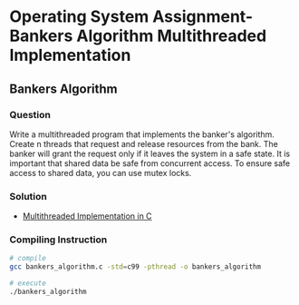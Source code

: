 # Operating System Assignment-Bankers Algorithm Multithreaded Implementation
## Bankers Algorithm

### Question

Write a multithreaded program that implements the banker's algorithm. Create n threads that request and release resources from the bank. The banker will grant the request only if it leaves the system in a safe state. It is important that shared data be safe from concurrent access. To ensure safe access to shared data, you can use mutex locks.

### Solution
    
   - [Multithreaded Implementation in C](./bankers_algorithm.c)
   
### Compiling Instruction
```bash
# compile
gcc bankers_algorithm.c -std=c99 -pthread -o bankers_algorithm

# execute
./bankers_algorithm
```



